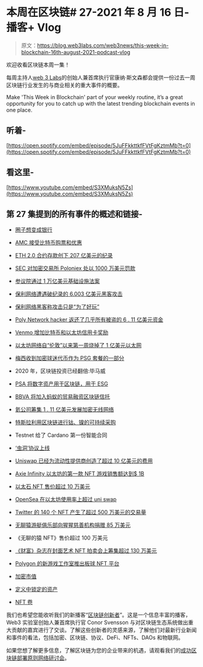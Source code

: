 # 本周在区块链# 27-2021 年 8 月 16 日-播客+ Vlog

> 原文：<https://blog.web3labs.com/web3news/this-week-in-blockchain-16th-august-2021-podcast-vlog>

欢迎收看区块链本周一集！

每周主持人[](https://twitter.com/conors10%E2%80%8B%E2%80%8B)[web 3 Labs](https://www.web3labs.com/)的创始人兼首席执行官康纳·斯文森都会提供一份过去一周区块链行业发生的与商业相关的重大事件的概要。

Make 'This Week in Blockchain' part of your weekly routine, it’s a great opportunity for you to catch up with the latest trending blockchain events in one place.

## 听着-

[https://open.spotify.com/embed/episode/5JuFFkkttkfFVtFgKztmMb?t=0](https://open.spotify.com/embed/episode/5JuFFkkttkfFVtFgKztmMb?t=0)

## 看这里-

[https://www.youtube.com/embed/S3XMuksN5Zs](https://www.youtube.com/embed/S3XMuksN5Zs)

## 第 27 集提到的所有事件的概述和链接-

*   [圈子想变成银行](https://www.theblockcrypto.com/linked/113875/circle-wants-to-become-a-bank-so-it-relies-less-on-third-party-partners)

*   [AMC 接受比特币购票和优惠](https://www.coindesk.com/amc-to-accept-bitcoin-for-tickets-and-concessions-later-this-year)

*   [ETH 2.0 合约存款创下 207 亿美元的纪录](https://finbold.com/value-of-eth-2-0-contract-deposits-hit-a-record-20-7-billion/)

*   [SEC 对加密交易所 Poloniex 处以 1000 万美元罚款](https://www.theblockcrypto.com/linked/113866/sec-hits-crypto-exchange-poloniex-with-10-million-fine)

*   [参议院通过 1 万亿美元基础设施法案](https://www.forbes.com/sites/anthonytellez/2021/08/10/just-out-senate-has-enough-votes-to-pass-1-trillion-infrastructure-bill-containing-original-problematic-text-broadly-taxing-bitcoin-industry/)

*   [保利网络遭遇破纪录的 6.003 亿美元黑客攻击](https://decrypt.co/78163/polynetwork-suffers-record-breaking-600-3m-hack)

*   [保利网络黑客称攻击只是“为了好玩”](https://decrypt.co/78364/poly-network-hacker-says-exploit-was-just-for-fun)

*   [Poly Network hacker 返还了几乎所有被盗的 6 . 11 亿美元资金](https://www.theblockcrypto.com/linked/114390/poly-network-hacker-returns-nearly-all-of-the-611-million-in-stolen-funds)

*   [Venmo 增加比特币和以太坊信用卡奖励](https://decrypt.co/78129/venmo-crypto-credit-card)

*   [以太坊网络自“伦敦”以来第一周烧掉了 1 亿美元以太网](https://www.theblockcrypto.com/post/114334/ethereum-network-burns-100-million-of-eth-in-first-week-after-london-upgrade)

*   [梅西收到加密球迷代币作为 PSG 套餐的一部分](https://www.theblockcrypto.com/post/114321/messi-crypto-fan-tokens-psg-paris-saint-germain)

*   2020 年，区块链投资已经翻倍:毕马威

*   [PSA 将数字资产用于区块链，用于 ESG](https://www.ledgerinsights.com/worlds-largest-port-operator-psa-to-use-blockchain-digital-assets-for-esg/)

*   [BBVA 将加入蚂蚁的贸易融资区块链信托](https://www.ledgerinsights.com/bbva-to-join-ants-trade-finance-blockchain-trusple/)

*   [氦公司筹集 1 . 11 亿美元发展加密无线网络](https://decrypt.co/78222/andreessen-backed-helium-raises-111-million-to-grow-crypto-wireless-network)

*   [特斯拉利用区块链进行钴、镍的可持续采购](https://www.ledgerinsights.com/tesla-blockchain-sustainable-sourcing-of-cobalt-nickel-ev-batteries/)

*   Testnet 给了 Cardano 第一份智能合同

*   [‘虫洞’协议上线](https://finbold.com/solana-wormhole-protocol-live/)

*   [Uniswap 已经为流动性提供商创造了超过 10 亿美元的费用](https://cointelegraph.com/news/uniswap-has-now-generated-more-than-1b-in-fees-for-liquidity-providers)

*   [Axie Infinity 以太坊的第一款 NFT 游戏销售额达到$ 1B](https://decrypt.co/78028/axie-infinity-becomes-ethereums-first-nft-game-to-hit-1-billion-in-sales)

*   [以太石 NFT 售价超过 10 万美元](https://decrypt.co/78097/ethereum-pet-rock-nfts-selling-more-than-100000)

*   [OpenSea 在以太坊使用率上超过 uni swap](https://www.coindesk.com/nfts-over-defi-opensea-just-overtook-uniswap-on-ethereum-usage)

*   [Twitter 的 140 个 NFT 产生了超过 500 万美元的交易量](https://www.theblockcrypto.com/post/114027/twitters-collection-of-140-nfts-generates-over-5-million-in-trading-volume)

*   [无聊猿游艇俱乐部向猩猩慈善机构捐赠 85 万美元](https://www.theblockcrypto.com/post/114030/nft-project-bored-ape-yacht-club-has-donated-850000-to-an-orangutan-charity)

*   《无聊的猿 NFT》售价超过 100 万美元

*   [《财富》杂志在封面艺术 NFT 拍卖会上筹集超过 130 万美元](https://www.coindesk.com/fortune-raises-over-1-3m-in-nft-of-cover-art-sale)

*   [Polygon 的新游戏工作室推出板球 NFT 平台](https://www.coindesk.com/polygons-new-gaming-studio-launches-with-cricket-nft-platform)

*   [加密市值](https://coinmarketcap.com/charts/) 
*   [定义中锁定的资产](https://defipulse.com/)
*   [NFT 卷](https://nonfungible.com/market/history)

我们也希望您能收听我们的新播客“[区块链创新者](https://podcast.web3labs.com/)”。这是一个信息丰富的播客，Web3 实验室创始人兼首席执行官 Conor Svensson 与对区块链生态系统做出重大贡献的嘉宾进行了交谈。了解这些创新者的灵感来源，了解他们对最新行业新闻和事件的看法，包括加密、区块链、协议、DeFi、NFTs、DAOs 和物联网。

如果您想了解更多信息，了解区块链为您的企业带来的机遇，请观看我们的[成功区块链部署原则网络研讨会](https://www.web3labs.com/principles-webinar)。